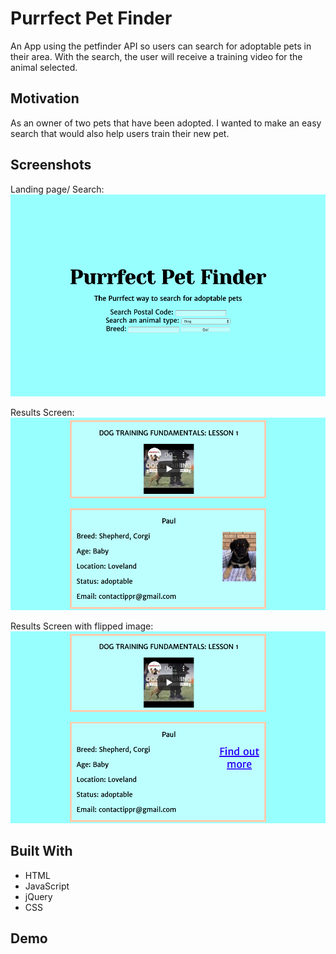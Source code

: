 # Purrfect Pet Finder

An App using the petfinder API so users can search for adoptable pets in their area. With the search, the user will receive a training video for the animal selected.

## Motivation

As an owner of two pets that have been adopted. I wanted to make an easy search that would also help users train their new pet.

## Screenshots
Landing page/ Search:![alt text](https://github.com/AdrianHernandez-Dev/Purrfect/blob/master/Images/Screen%20Shot%202019-12-21%20at%2011.30.19%20AM.png?raw=true)

Results Screen:![alt text](https://github.com/AdrianHernandez-Dev/Purrfect/blob/master/Images/Screen%20Shot%202019-12-21%20at%2011.30.50%20AM.png?raw=true)

Results Screen with flipped image:![alt text](https://github.com/AdrianHernandez-Dev/Purrfect/blob/master/Images/Screen%20Shot%202019-12-21%20at%2011.31.00%20AM.png?raw=true)

## Built With
* HTML
* JavaScript
* jQuery
* CSS

## Demo

